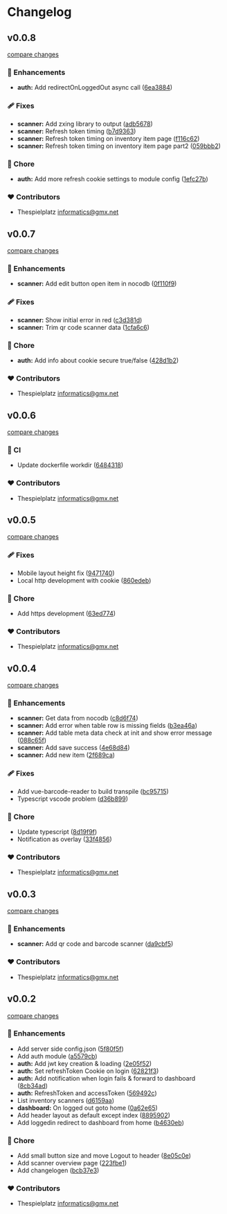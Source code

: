 # Changelog


## v0.0.8

[compare changes](https://github.com/thespielplatz/sheet-mate/compare/v0.0.7...v0.0.8)

### 🚀 Enhancements

- **auth:** Add redirectOnLoggedOut async call ([6ea3884](https://github.com/thespielplatz/sheet-mate/commit/6ea3884))

### 🩹 Fixes

- **scanner:** Add zxing library to output ([adb5678](https://github.com/thespielplatz/sheet-mate/commit/adb5678))
- **scanner:** Refresh token timing ([b7d9363](https://github.com/thespielplatz/sheet-mate/commit/b7d9363))
- **scanner:** Refresh token timing on inventory item page ([f116c62](https://github.com/thespielplatz/sheet-mate/commit/f116c62))
- **scanner:** Refresh token timing on inventory item page part2 ([059bbb2](https://github.com/thespielplatz/sheet-mate/commit/059bbb2))

### 🏡 Chore

- **auth:** Add more refresh cookie settings to module config ([1efc27b](https://github.com/thespielplatz/sheet-mate/commit/1efc27b))

### ❤️ Contributors

- Thespielplatz <informatics@gmx.net>

## v0.0.7

[compare changes](https://github.com/thespielplatz/sheet-mate/compare/v0.0.6...v0.0.7)

### 🚀 Enhancements

- **scanner:** Add edit button open item in nocodb ([0f110f9](https://github.com/thespielplatz/sheet-mate/commit/0f110f9))

### 🩹 Fixes

- **scanner:** Show initial error in red ([c3d381d](https://github.com/thespielplatz/sheet-mate/commit/c3d381d))
- **scanner:** Trim qr code scanner data ([1cfa6c6](https://github.com/thespielplatz/sheet-mate/commit/1cfa6c6))

### 🏡 Chore

- **auth:** Add info about cookie secure true/false ([428d1b2](https://github.com/thespielplatz/sheet-mate/commit/428d1b2))

### ❤️ Contributors

- Thespielplatz <informatics@gmx.net>

## v0.0.6

[compare changes](https://github.com/thespielplatz/sheet-mate/compare/v0.0.5...v0.0.6)

### 🤖 CI

- Update dockerfile workdir ([6484318](https://github.com/thespielplatz/sheet-mate/commit/6484318))

### ❤️ Contributors

- Thespielplatz <informatics@gmx.net>

## v0.0.5

[compare changes](https://github.com/thespielplatz/sheet-mate/compare/v0.0.4...v0.0.5)

### 🩹 Fixes

- Mobile layout height fix ([9471740](https://github.com/thespielplatz/sheet-mate/commit/9471740))
- Local http development with cookie ([860edeb](https://github.com/thespielplatz/sheet-mate/commit/860edeb))

### 🏡 Chore

- Add https development ([63ed774](https://github.com/thespielplatz/sheet-mate/commit/63ed774))

### ❤️ Contributors

- Thespielplatz <informatics@gmx.net>

## v0.0.4

[compare changes](https://github.com/thespielplatz/sheet-mate/compare/v0.0.3...v0.0.4)

### 🚀 Enhancements

- **scanner:** Get data from nocodb ([c8d6f74](https://github.com/thespielplatz/sheet-mate/commit/c8d6f74))
- **scanner:** Add error when table row is missing fields ([b3ea46a](https://github.com/thespielplatz/sheet-mate/commit/b3ea46a))
- **scanner:** Add table meta data check at init and show error message ([088c65f](https://github.com/thespielplatz/sheet-mate/commit/088c65f))
- **scanner:** Add save success ([4e68d84](https://github.com/thespielplatz/sheet-mate/commit/4e68d84))
- **scanner:** Add new item ([2f689ca](https://github.com/thespielplatz/sheet-mate/commit/2f689ca))

### 🩹 Fixes

- Add vue-barcode-reader to build transpile ([bc95715](https://github.com/thespielplatz/sheet-mate/commit/bc95715))
- Typescript vscode problem ([d36b899](https://github.com/thespielplatz/sheet-mate/commit/d36b899))

### 🏡 Chore

- Update typescript ([8d19f9f](https://github.com/thespielplatz/sheet-mate/commit/8d19f9f))
- Notification as overlay ([33f4856](https://github.com/thespielplatz/sheet-mate/commit/33f4856))

### ❤️ Contributors

- Thespielplatz <informatics@gmx.net>

## v0.0.3

[compare changes](https://github.com/thespielplatz/sheet-mate/compare/v0.0.2...v0.0.3)

### 🚀 Enhancements

- **scanner:** Add qr code and barcode scanner ([da9cbf5](https://github.com/thespielplatz/sheet-mate/commit/da9cbf5))

### ❤️ Contributors

- Thespielplatz <informatics@gmx.net>

## v0.0.2

[compare changes](https://github.com/thespielplatz/sheet-mate/compare/v0.0.1...v0.0.2)

### 🚀 Enhancements

- Add server side config.json ([5f80f5f](https://github.com/thespielplatz/sheet-mate/commit/5f80f5f))
- Add auth module ([a5579cb](https://github.com/thespielplatz/sheet-mate/commit/a5579cb))
- **auth:** Add jwt key creation & loading ([2e05f52](https://github.com/thespielplatz/sheet-mate/commit/2e05f52))
- **auth:** Set refreshToken Cookie on login ([62821f3](https://github.com/thespielplatz/sheet-mate/commit/62821f3))
- **auth:** Add notification when login fails & forward to dashboard ([8cb34ad](https://github.com/thespielplatz/sheet-mate/commit/8cb34ad))
- **auth:** RefreshToken and accessToken ([569492c](https://github.com/thespielplatz/sheet-mate/commit/569492c))
- List inventory scanners ([d6159aa](https://github.com/thespielplatz/sheet-mate/commit/d6159aa))
- **dashboard:** On logged out goto home ([0a62e65](https://github.com/thespielplatz/sheet-mate/commit/0a62e65))
- Add header layout as default except index ([8895902](https://github.com/thespielplatz/sheet-mate/commit/8895902))
- Add loggedin redirect to dashboard from home ([b4630eb](https://github.com/thespielplatz/sheet-mate/commit/b4630eb))

### 🏡 Chore

- Add small button size and move Logout to header ([8e05c0e](https://github.com/thespielplatz/sheet-mate/commit/8e05c0e))
- Add scanner overview page ([223fbe1](https://github.com/thespielplatz/sheet-mate/commit/223fbe1))
- Add changelogen ([bcb37e3](https://github.com/thespielplatz/sheet-mate/commit/bcb37e3))

### ❤️ Contributors

- Thespielplatz <informatics@gmx.net>

